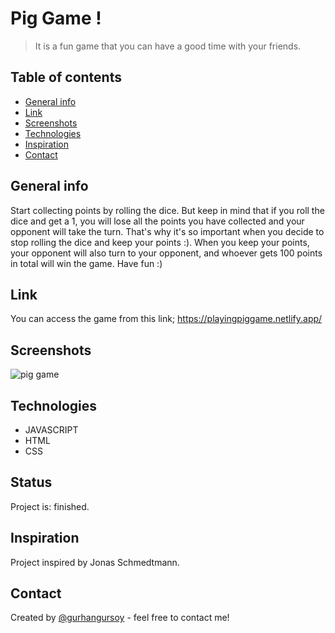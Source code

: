 # Pig Game !
> It is a fun game that you can have a good time with your friends.

## Table of contents
* [General info](#general-info)
* [Link](#link)
* [Screenshots](#screenshots)
* [Technologies](#technologies)
* [Inspiration](#inspiration)
* [Contact](#contact)

## General info
Start collecting points by rolling the dice. 
But keep in mind that if you roll the dice and get a 1, you will lose all the points you have collected and your opponent will take the turn. 
That's why it's so important when you decide to stop rolling the dice and keep your points :). 
When you keep your points, your opponent will also turn to your opponent, and whoever gets 100 points in total will win the game. 
Have fun :)

## Link
You can access the game from this link;
https://playingpiggame.netlify.app/

## Screenshots
![pig game](https://user-images.githubusercontent.com/73755991/104838023-5bfe5f00-58c9-11eb-9e3d-ca7169f36a77.gif)

## Technologies
* JAVASCRIPT
* HTML
* CSS

## Status
Project is: finished.

## Inspiration
Project inspired by Jonas Schmedtmann.

## Contact
Created by [@gurhangursoy](https://www.linkedin.com/in/gurhan-gursoy/) - feel free to contact me!
